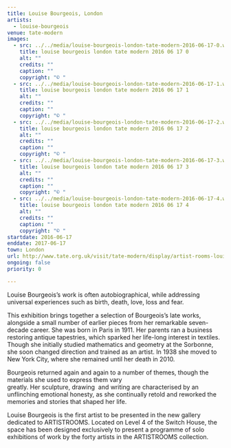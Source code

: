 ```yaml
---
title: Louise Bourgeois, London
artists:
  - louise-bourgeois
venue: tate-modern
images:
  - src: ../../media/louise-bourgeois-london-tate-modern-2016-06-17-0.webp
    title: louise bourgeois london tate modern 2016 06 17 0
    alt: ""
    credits: ""
    caption: ""
    copyright: "© "
  - src: ../../media/louise-bourgeois-london-tate-modern-2016-06-17-1.webp
    title: louise bourgeois london tate modern 2016 06 17 1
    alt: ""
    credits: ""
    caption: ""
    copyright: "© "
  - src: ../../media/louise-bourgeois-london-tate-modern-2016-06-17-2.webp
    title: louise bourgeois london tate modern 2016 06 17 2
    alt: ""
    credits: ""
    caption: ""
    copyright: "© "
  - src: ../../media/louise-bourgeois-london-tate-modern-2016-06-17-3.webp
    title: louise bourgeois london tate modern 2016 06 17 3
    alt: ""
    credits: ""
    caption: ""
    copyright: "© "
  - src: ../../media/louise-bourgeois-london-tate-modern-2016-06-17-4.webp
    title: louise bourgeois london tate modern 2016 06 17 4
    alt: ""
    credits: ""
    caption: ""
    copyright: "© "
startdate: 2016-06-17
enddate: 2017-06-17
town: London
url: http://www.tate.org.uk/visit/tate-modern/display/artist-rooms-louise-bourgeois
ongoing: false
priority: 0

---
```


Louise Bourgeois’s work is often autobiographical, while addressing universal experiences such as birth, death, love, loss and fear.

This exhibition brings together a selection of Bourgeois’s late works, alongside a small number of earlier pieces from her remarkable seven-decade career. She was born in Paris in 1911. Her parents ran a business restoring antique tapestries, which sparked her life-long interest in textiles. Though she initially studied mathematics and geometry at the Sorbonne, she soon changed direction and trained as an artist. In 1938 she moved to New York City, where she remained until her death in 2010.

Bourgeois returned again and again to a number of themes, though the materials she used to express them vary greatly. Her sculpture, drawing  and writing are characterised by an unflinching emotional honesty, as she continually retold and reworked the memories and stories that shaped her life.



Louise Bourgeois is the first artist to be presented in the new gallery dedicated to ARTISTROOMS. Located on Level 4 of the Switch House, the space has been designed exclusively to present a programme of solo exhibitions of work by the forty artists in the ARTISTROOMS collection.